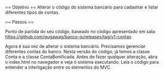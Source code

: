 == Objetivo ==
Alterar o código do sistema bancário para cadastrar e listar diferentes tipos de contas.

== Passos ==

Ponto de partida do seu código, baseado no código apresentado em sala: https://github.com/gugawag/banco-js/releases/tag/v1-contas 

Agora é sua vez de alterar o sistema bancário. Precisamos gerenciar diferentes contas do banco. Nesta versão do código, já temos a classe Conta e a classe ContaBonificada. Antes de fazer qualquer alteração, abra o index.html no navegador e veja o sistema executando. Leia o código para entender a interligação entre os elementos do MVC.

